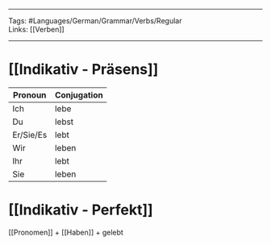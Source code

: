 ___
Tags: #Languages/German/Grammar/Verbs/Regular  
Links: [[Verben]]
___
# [[Indikativ - Präsens]]
Pronoun|Conjugation
------------ | ------------
Ich | lebe
Du | lebst
Er/Sie/Es | lebt
Wir | leben
Ihr | lebt
Sie | leben


# [[Indikativ - Perfekt]]
[[Pronomen]] + [[Haben]] + gelebt